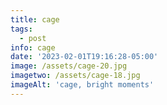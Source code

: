 ```yaml
---
title: cage
tags:
  - post
info: cage
date: '2023-02-01T19:16:28-05:00'
image: /assets/cage-20.jpg
imagetwo: /assets/cage-18.jpg
imageAlt: 'cage, bright moments'
---
```


